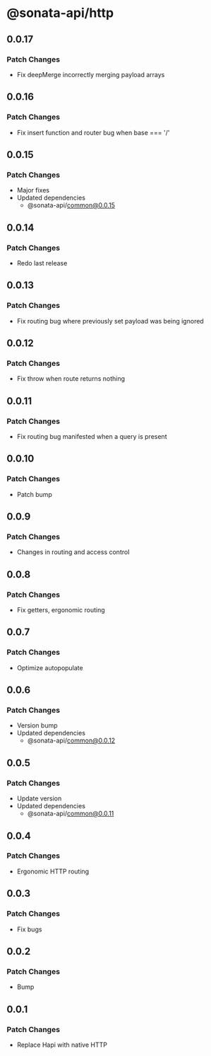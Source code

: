 # @sonata-api/http

## 0.0.17

### Patch Changes

- Fix deepMerge incorrectly merging payload arrays

## 0.0.16

### Patch Changes

- Fix insert function and router bug when base === '/'

## 0.0.15

### Patch Changes

- Major fixes
- Updated dependencies
  - @sonata-api/common@0.0.15

## 0.0.14

### Patch Changes

- Redo last release

## 0.0.13

### Patch Changes

- Fix routing bug where previously set payload was being ignored

## 0.0.12

### Patch Changes

- Fix throw when route returns nothing

## 0.0.11

### Patch Changes

- Fix routing bug manifested when a query is present

## 0.0.10

### Patch Changes

- Patch bump

## 0.0.9

### Patch Changes

- Changes in routing and access control

## 0.0.8

### Patch Changes

- Fix getters, ergonomic routing

## 0.0.7

### Patch Changes

- Optimize autopopulate

## 0.0.6

### Patch Changes

- Version bump
- Updated dependencies
  - @sonata-api/common@0.0.12

## 0.0.5

### Patch Changes

- Update version
- Updated dependencies
  - @sonata-api/common@0.0.11

## 0.0.4

### Patch Changes

- Ergonomic HTTP routing

## 0.0.3

### Patch Changes

- Fix bugs

## 0.0.2

### Patch Changes

- Bump

## 0.0.1

### Patch Changes

- Replace Hapi with native HTTP
